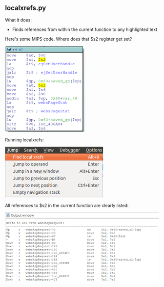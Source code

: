 localxrefs.py
-------------

What it does:

  * Finds references from within the current function to any highlighted text

Here's some MIPS code. Where does that $s2 register get set?

![Before localxrefs.py](../images/where_does_s2_get_set.png)

Running localxrefs:

![Running localxrefs.py](../images/how_to_run_localxrefs.png)

All references to $s2 in the current function are clearly listed:

![After localxrefs.py](../images/localxrefs_output.png)

